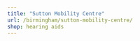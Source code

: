 ```yaml
---
title: "Sutton Mobility Centre"
url: /birmingham/sutton-mobility-centre/
shop: hearing aids
---
```

